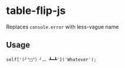 # table-flip-js

Replaces `console.error` with less-vague name


## Usage

    self['(╯°□°）╯︵ ┻━┻']('Whatever');
